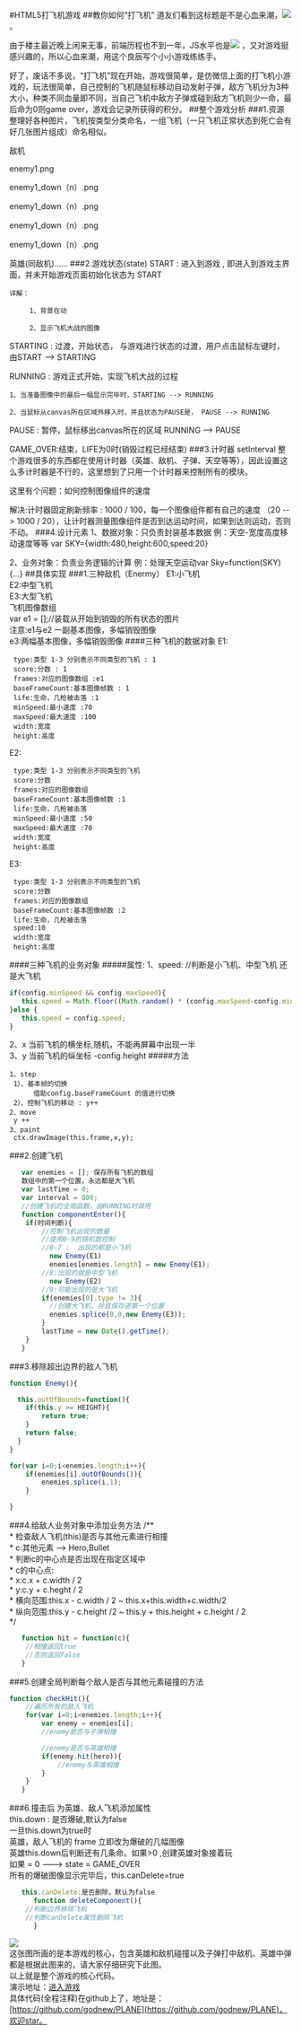 #HTML5打飞机游戏
##教你如何“打飞机”
道友们看到这标题是不是心血来潮，![](img/IMG_0127.JPG) 。

由于楼主最近晚上闲来无事，前端历程也不到一年，JS水平也是![](img/zhazha.gif) ，又对游戏挺感兴趣的，所以心血来潮，用这个良辰写个小小游戏练练手。

好了，废话不多说，“打飞机”现在开始，游戏很简单，是仿微信上面的打飞机小游戏的，玩法很简单，自己控制的飞机随鼠标移动自动发射子弹，敌方飞机分为3种大小，种类不同血量即不同，当自己飞机中敌方子弹或碰到敌方飞机则少一命，最后命为0则game over，游戏会记录所获得的积分。
##整个游戏分析
###1.资源
整理好各种图片，飞机按类型分类命名，一组飞机（一只飞机正常状态到死亡会有好几张图片组成）命名相似。

敌机

enemy1.png

enemy1_down（n）.png

enemy1_down（n）.png

enemy1_down（n）.png

enemy1_down（n）.png

英雄(同敌机)......
###2.游戏状态(state)
   START : 进入到游戏 , 即进入到游戏主界面，并未开始游戏页面初始化状态为 START

	详解：

	     1、背景在动

	     2、显示飞机大战的图像

   STARTING : 过渡，开始状态， 与游戏进行状态的过渡，用户点击鼠标左键时，由START --> STARTING

   RUNNING : 游戏正式开始，实现飞机大战的过程

	1、当准备图像中的最后一幅显示完毕时，STARTING --> RUNNING

    2、当鼠标从canvas所在区域外移入时，并且状态为PAUSE是， PAUSE --> RUNNING

   PAUSE : 暂停，鼠标移出canvas所在的区域 RUNNING --> PAUSE

   GAME_OVER:结束，LIFE为0时(销毁过程已经结束)
###3.计时器 setInterval
   整个游戏很多的东西都在使用计时器（英雄、敌机、子弹、天空等等），因此设置这么多计时器是不行的，这里想到了只用一个计时器来控制所有的模块。

   这里有个问题：如何控制图像组件的速度

   解决:计时器固定刷新频率 : 1000 / 100，每一个图像组件都有自己的速度 （20 --> 1000 / 20），让计时器测量图像组件是否到达运动时间，如果到达则运动，否则不动。
###4.设计元素
   1、数据对象：只负责封装基本数据   例：天空-宽度高度移动速度等等 var SKY={width:480,height:600,speed:20}

   2、业务对象：负责业务逻辑的计算   例：处理天空运动var Sky=function(SKY){...}
##具体实现
###1.三种敌机（Enermy）
E1:小飞机  
E2:中型飞机  
E3:大型飞机  
飞机图像数组  
var e1 = [];//装载从开始到销毁的所有状态的图片  
注意:e1与e2 一副基本图像，多幅销毁图像  
        e3:两幅基本图像，多幅销毁图像
####三种飞机的数据对象
 E1:

```
 type:类型 1-3 分别表示不同类型的飞机 : 1
 score:分数 : 1
 frames:对应的图像数组 :e1
 baseFrameCount:基本图像帧数 : 1
 life:生命，几枪被击落 :1
 minSpeed:最小速度 :70
 maxSpeed:最大速度 :100
 width:宽度
 height:高度
```

E2:

```
 type:类型 1-3 分别表示不同类型的飞机
 score:分数
 frames:对应的图像数组
 baseFrameCount:基本图像帧数 :1
 life:生命，几枪被击落
 minSpeed:最小速度 :50
 maxSpeed:最大速度 :70
 width:宽度
 height:高度
```

 E3:
```
 type:类型 1-3 分别表示不同类型的飞机
 score:分数
 frames:对应的图像数组
 baseFrameCount:基本图像帧数 :2
 life:生命，几枪被击落
 speed:10
 width:宽度
 height:高度
```
####三种飞机的业务对象
#####属性:
1、speed: //判断是小飞机、中型飞机 还是大飞机
```javascript
if(config.minSpeed && config.maxSpeed){
   this.speed = Math.floor((Math.random() * (config.maxSpeed-config.minSpeed)) + config.minSpeed);
}else {
   this.speed = config.speed;
}
```
2、x
当前飞机的横坐标,随机，不能再屏幕中出现一半  
3、y
当前飞机的纵坐标
-config.height
#####方法
```
1、step
 1）、基本帧的切换
      借助config.baseFrameCount 的值进行切换
 2）、控制飞机的移动 : y++
2、move
 y ++
3、paint
 ctx.drawImage(this.frame,x,y);
```
###2.创建飞机
```javascript
   var enemies = []; 保存所有飞机的数组
   数组中的第一个位置，永远都是大飞机
   var lastTime = 0;
   var interval = 800;
   //创建飞机的全局函数，由RUNNING时调用
   function componentEnter(){
	if(时间判断){
		//控制飞机出现的数量
		//使用0-9的随机数控制
		//0-7 :  出现的都是小飞机
		  new Enemy(E1)
		  enemies[enemies.length] = new Enemy(E1);
		//8:出现的就是中型飞机
		  new Enemy(E2)
		//9:可能出现的是大飞机
		if(enemies[0].type != 3){
		  //创建大飞机，并且保存进第一个位置
		  enemies.splice(0,0,new Enemy(E3));
		}
		lastTime = new Date().getTime();
	}
   }
```
###3.移除超出边界的敌人飞机
```javascript
function Enemy(){

  this.outOfBounds=function(){
	if(this.y >= HEIGHT){
		return true;
	}
	return false;
  }
}

for(var i=0;i<enemies.length;i++){
	if(enemies[i].outOfBounds()){
		enemies.splice(i,1);
	}

}
```
###4.给敌人业务对象中添加业务方法
   /**  
    * 检查敌人飞机(this)是否与其他元素进行相撞  
    * c:其他元素 --> Hero,Bullet  
    * 判断c的中心点是否出现在指定区域中  
    * c的中心点:  
    *    x:c.x + c.width / 2  
    *    y:c.y + c.heght / 2  
    * 横向范围:this.x - c.width / 2 ~ this.x+this.width+c.width/2  
    * 纵向范围:this.y - c.height /2 ~ this.y + this.height + c.height / 2  
    */  
```javascript
   function hit = function(c){
	//相撞返回true
	//否则返回false
   }
```
###5.创建全局判断每个敌人是否与其他元素碰撞的方法
```javascript
function checkHit(){
	//遍历所有的敌人飞机
	for(var i=0;i<enemies.length;i++){
		var enemy = enemies[i];
		//enemy是否与子弹相撞

		//enemy是否与英雄相撞
		if(enemy.hit(hero)){
			//enemy与英雄相撞
		}
	}
   }
```
###6.撞击后
为英雄、敌人飞机添加属性  
this.down : 是否爆破,默认为false  
一旦this.down为true时  
英雄，敌人飞机的 frame 立即改为爆破的几幅图像  
英雄this.down后判断还有几条命。如果>0 ,创建英雄对象接着玩  
如果 = 0 ---> state = GAME_OVER  
所有的爆破图像显示完毕后，this.canDelete=true  
```javascript
   this.canDelete:是否删除，默认为false
      function deleteComponent(){
	//判断边界移除飞机
	//判断canDelete属性删除飞机
      }
```
![](img/hit.png)  
这张图所画的是本游戏的核心，包含英雄和敌机碰撞以及子弹打中敌机、英雄中弹都是根据此图来的，请大家仔细研究下此图。  
以上就是整个游戏的核心代码。  
演示地址：[进入游戏](https://godnew.github.io/PLANE)  
具体代码(全程注释)在github上了，地址是：[https://github.com/godnew/PLANE](https://github.com/godnew/PLANE)，欢迎star。

